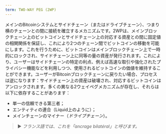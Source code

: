 ```yaml
---
term: TWO-WAY PEG (2WP)
---
```


メインのBitcoinシステムとサイドチェーン（またはドライブチェーン）、つまり横のチェーンとの間に接続を確立するメカニズムです。2WPは、メインブロックチェーン上のビットコインとサイドチェーン上の対応する資産との間に固定値の相関関係を保証し、これにより2つのチェーン間でビットコインの移動を可能にします。これを行うために、ビットコインはメインブロックチェーン上で一時的にロックされ、サイドチェーン上に同等の量の資産が発行されます。これにより、ユーザーはサイドチェーンの特定の利点、例えば高速な取引や強化されたプライバシー機能などを利用しつつ、使用されるビットコインの価値を維持することができます。ユーザーがBitcoinブロックチェーンに戻りたい場合、プロセスは逆になります：サイドチェーン上の資産は破壊され、対応するビットコインはアンロックされます。多くの異なる2ウェイペグメカニズムが存在し、それらは以下に依存することがあります：
* 単一の信頼できる第三者；
* エンティティの連合（Liquid上のように）；
* メインチェーンのマイナー（*ドライブチェーン*）。

> ► *フランス語では、これを「ancrage bilatéral」と呼びます。*